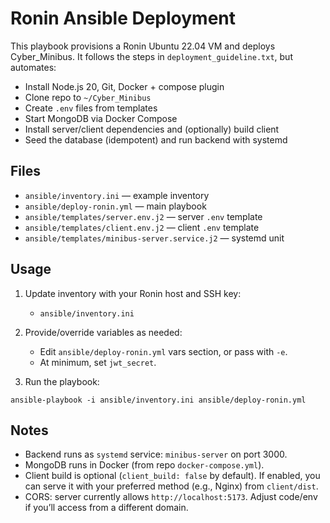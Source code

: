 # Ronin Ansible Deployment

This playbook provisions a Ronin Ubuntu 22.04 VM and deploys Cyber_Minibus.
It follows the steps in `deployment_guideline.txt`, but automates:

- Install Node.js 20, Git, Docker + compose plugin
- Clone repo to `~/Cyber_Minibus`
- Create `.env` files from templates
- Start MongoDB via Docker Compose
- Install server/client dependencies and (optionally) build client
- Seed the database (idempotent) and run backend with systemd

## Files
- `ansible/inventory.ini` — example inventory
- `ansible/deploy-ronin.yml` — main playbook
- `ansible/templates/server.env.j2` — server `.env` template
- `ansible/templates/client.env.j2` — client `.env` template
- `ansible/templates/minibus-server.service.j2` — systemd unit

## Usage
1) Update inventory with your Ronin host and SSH key:
   - `ansible/inventory.ini`

2) Provide/override variables as needed:
   - Edit `ansible/deploy-ronin.yml` vars section, or pass with `-e`.
   - At minimum, set `jwt_secret`.

3) Run the playbook:
```
ansible-playbook -i ansible/inventory.ini ansible/deploy-ronin.yml
```

## Notes
- Backend runs as `systemd` service: `minibus-server` on port 3000.
- MongoDB runs in Docker (from repo `docker-compose.yml`).
- Client build is optional (`client_build: false` by default). If enabled,
  you can serve it with your preferred method (e.g., Nginx) from `client/dist`.
- CORS: server currently allows `http://localhost:5173`. Adjust code/env if
  you’ll access from a different domain.
